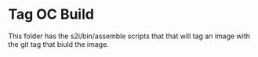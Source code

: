 # Tag OC Build

This folder has the s2i/bin/assemble scripts that that will tag an image with the git tag that biuld the image.